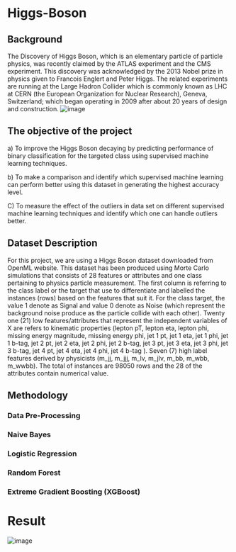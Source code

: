 # Higgs-Boson
## Background
The Discovery of Higgs Boson, which is an elementary particle of particle physics, was recently claimed by the ATLAS experiment and the CMS experiment. This discovery was acknowledged by the 2013 Nobel prize in physics given to Francois Englert and Peter Higgs. The related experiments are running at the Large Hadron Collider which is commonly known as LHC at CERN (the European Organization for Nuclear Research), Geneva, Switzerland; which began operating in 2009 after about 20 years of design and construction.
![image](https://user-images.githubusercontent.com/46527978/131399408-59cbbf7d-a07e-4316-a11d-b2200198d824.png)
## The objective of the project
a) To improve the Higgs Boson decaying by predicting performance of binary classification for the targeted class using supervised machine learning techniques.

b) To make a comparison and identify which supervised machine learning can perform better using this dataset in generating the highest accuracy level.

C) To measure the effect of the outliers in data set on different supervised machine learning techniques and identify which one can handle outliers better.
## Dataset Description
For this project, we are using a Higgs Boson dataset downloaded from OpenML website. This dataset has been produced using Morte Carlo simulations that consists of 28 features or attributes and one class pertaining to physics particle measurement.
 The first column is referring to the class label or the target that use to differentiate and labelled the instances (rows) based on the features that suit it. For the class target, the value 1 denote as Signal and value 0 denote as Noise (which represent the background noise produce as the particle collide with each other).
 Twenty one (21) low features/attributes that represent the independent variables of X are refers to kinematic properties (lepton pT, lepton eta, lepton phi, missing energy magnitude, missing energy phi, jet 1 pt, jet 1 eta, jet 1 phi, jet 1 b-tag, jet 2 pt, jet 2 eta, jet 2 phi, jet 2 b-tag, jet 3 pt, jet 3 eta, jet 3 phi, jet 3 b-tag, jet 4 pt, jet 4 eta, jet 4 phi, jet 4 b-tag ). Seven (7) high label features derived by physicists (m_jj, m_jjj, m_lv, m_jlv, m_bb, m_wbb, m_wwbb). The total of instances are 98050 rows and the 28 of the attributes contain numerical value.
## Methodology
### Data Pre-Processing
### Naive Bayes
### Logistic Regression
### Random Forest
### Extreme Gradient Boosting (XGBoost)
# Result
![image](https://user-images.githubusercontent.com/46527978/131493926-cc69967c-a89e-4cf3-8171-4a2c99b7dd14.png)
